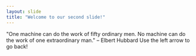 ```yaml
---
layout: slide
title: "Welcome to our second slide!"
---
```

"One machine can do the work of fifty ordinary men. No machine can do the work of one extraordinary man." – Elbert Hubbard
Use the left arrow to go back!

